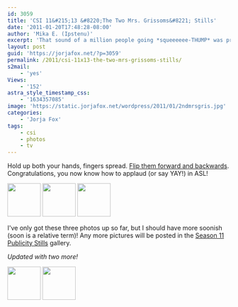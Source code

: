 ```yaml
---
id: 3059
title: 'CSI 11&#215;13 &#8220;The Two Mrs. Grissoms&#8221; Stills'
date: '2011-01-20T17:48:28-08:00'
author: 'Mika E. (Ipstenu)'
excerpt: 'That sound of a million people going *squeeeeee-THUMP* was probably because we''ve got pictures of Sara, in an evening dress. Oh yes.'
layout: post
guid: 'https://jorjafox.net/?p=3059'
permalink: /2011/csi-11x13-the-two-mrs-grissoms-stills/
s2mail:
    - 'yes'
Views:
    - '152'
astra_style_timestamp_css:
    - '1634357085'
image: 'https://static.jorjafox.net/wordpress/2011/01/2ndmrsgris.jpg'
categories:
    - 'Jorja Fox'
tags:
    - csi
    - photos
    - tv
---
```


Hold up both your hands, fingers spread.  <a href="http://www.lifeprint.com/asl101/pages-signs/a/applause.htm">Flip them forward and backwards</a>.  Congratulations, you now know how to applaud (or say YAY!) in ASL!

<a href="https://jorjafox.net/gallery/tv/csi/pub/s11/stills/1113-2mrs01.jpg"><img alt="" src="https://jorjafox.net/gallery/cache/tv/csi/pub/s11/stills/1113-2mrs01_200_cw200_ch200_thumb.jpg" title="2 Mrs Grissoms" class="zenphoto" width="75" height="75" /></a> <a href="https://jorjafox.net/gallery/tv/csi/pub/s11/stills/1113-2mrs02.jpg"><img alt="" src="https://jorjafox.net/gallery/cache/tv/csi/pub/s11/stills/1113-2mrs02_200_cw200_ch200_thumb.jpg" title="2 Mrs Grissoms" class="zenphoto" width="75" height="75" /></a> <a href="https://jorjafox.net/gallery/tv/csi/pub/s11/stills/1113-2mrs03.jpg"><img alt="" src="https://jorjafox.net/gallery/cache/tv/csi/pub/s11/stills/1113-2mrs03_200_cw200_ch200_thumb.jpg" title="2 Mrs Grissoms" class="zenphoto" width="75" height="75" /></a>

I've only got these three photos up so far, but I should have more soonish (soon is a relative term)!  Any more pictures will be posted in the <a href="https://jorjafox.net/gallery/tv/csi/pub/s11/stills/">Season 11 Publicity Stills</a> gallery.

<em>Updated with two more!</em>

<a href="https://jorjafox.net/gallery/tv/csi/pub/s11/stills/1113-2mrs04.jpg"><img alt="" src="https://jorjafox.net/gallery/cache/tv/csi/pub/s11/stills/1113-2mrs04_200_cw200_ch200_thumb.jpg" title="2 Mrs Grissoms" class="zenphoto" width="75" height="75" /></a> <a href="https://jorjafox.net/gallery/tv/csi/pub/s11/stills/1113-2mrs05.jpg"><img alt="" src="https://jorjafox.net/gallery/cache/tv/csi/pub/s11/stills/1113-2mrs05_200_cw200_ch200_thumb.jpg" title="2 Mrs Grissoms" class="zenphoto" width="75" height="75" /></a>
